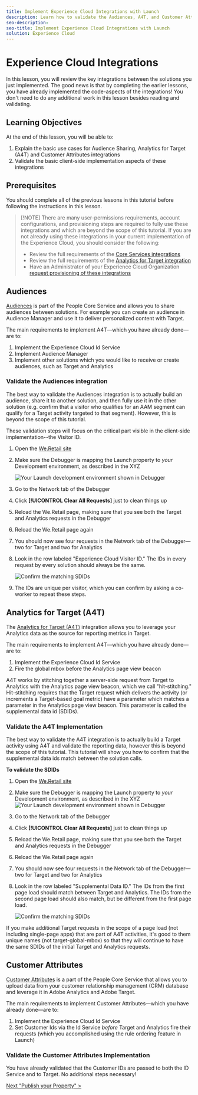 ```yaml
---
title: Implement Experience Cloud Integrations with Launch
description: Learn how to validate the Audiences, A4T, and Customer Attributes integrations in your Adobe Experience Cloud implementation. This lesson is part of the Implementing the Experience Cloud in Websites with Launch tutorial.
seo-description:
seo-title: Implement Experience Cloud Integrations with Launch
solution: Experience Cloud
---
```


# Experience Cloud Integrations

In this lesson, you will review the key integrations between the solutions you  just implemented. The good news is that by completing the earlier lessons, you have already implemented the code-aspects of the integrations! You don't need to do any additional work in this lesson besides reading and validating.

## Learning Objectives

At the end of this lesson, you will be able to:

1. Explain the basic use cases for Audience Sharing, Analytics for Target (A4T) and Customer Attributes integrations
1. Validate the basic client-side implementation aspects of these integrations

## Prerequisites

You should complete all of the previous lessons in this tutorial before following the  instructions in this lesson.

>[!NOTE] There are many user-permissions requirements, account configurations, and provisioning steps are required to fully use these integrations and which are beyond the scope of this tutorial. If you are not already using these integrations in your current implementation of the Experience Cloud, you should consider the following:
>
> * Review the full requirements of the [Core Services integrations](https://experienceleague.adobe.com/docs/core-services/interface/services/core-services.html?lang=en)
> * Review the full requirements of the [Analytics for Target integration](https://experienceleague.adobe.com/docs/target/using/integrate/a4t/before-implement.html?lang=en)
> * Have an Administrator of your Experience Cloud Organization [request provisioning of these integrations](https://www.adobe.com/go/audiences)

## Audiences

[Audiences](https://experienceleague.adobe.com/docs/core-services/interface/services/audiences/audience-library.html?lang=en) is part of the People Core Service and allows you to share audiences between solutions. For example you can create an audience in Audience Manager and use it to deliver personalized content with Target.

The main requirements to implement A4T&mdash;which you have already done&mdash;are to:

1. Implement the Experience Cloud Id Service
2. Implement Audience Manager
3. Implement other solutions which you would like to receive or create audiences, such as Target and Analytics

### Validate the Audiences integration

The best way to validate the Audiences integration is to actually build an audience, share it to another solution, and then fully use it in the other solution (e.g. confirm that a visitor who qualifies for an AAM segment can qualify for a Target activity targeted to that segment). However, this is beyond the scope of this tutorial.

These validation steps will focus on the critical part visible in the client-side implementation--the Visitor ID.

1. Open the [We.Retail site](https://aem.enablementadobe.com/content/we-retail/us/en.html)

1. Make sure the Debugger is mapping the Launch property to *your* Development environment, as described in the XYZ

   ![Your Launch development environment shown in Debugger](images/web-switchEnvironments-debuggerOnWeRetail.png)

1. Go to the Network tab of the Debugger

1. Click **[!UICONTROL Clear All Requests]** just to clean things up

1. Reload the We.Retail page, making sure that you see both the Target and Analytics requests in the Debugger

1. Reload the We.Retail page again
  
1. You should now see four requests in the Network tab of the Debugger&mdash;two for Target and two for Analytics

1. Look in the row labeled "Experience Cloud Visitor ID." The IDs in every request by every solution should always be the same.

   ![Confirm the matching SDIDs](images/web-integrations-matchingECIDs.png)

1. The IDs are unique per visitor, which you can confirm by asking a co-worker to repeat these steps.

## Analytics for Target (A4T)

The [Analytics for Target (A4T)](https://experienceleague.adobe.com/docs/target/using/integrate/a4t/a4t.html?lang=en) integration allows you to leverage your Analytics data as the source for reporting metrics in Target.  

The main requirements to implement A4T&mdash;which you have already done&mdash;are to:

1. Implement the Experience Cloud Id Service
2. Fire the global mbox before the Analytics page view beacon

A4T works by stitching together a server-side request from Target to Analytics with the Analytics page view beacon, which we call "hit-stitching."  Hit-stitching requires that the Target request which delivers the activity (or increments a Target-based goal metric) have a parameter which matches a parameter in the Analytics page view beacon. This parameter is called the supplemental data id (SDIDs).

### Validate the A4T Implementation

The best way to validate the A4T integration is to actually build a Target activity using A4T and validate the reporting data, however this is beyond the scope of this tutorial. This tutorial will show you how to confirm that the supplemental data ids match between the solution calls.

**To validate the SDIDs**

1. Open the [We.Retail site](https://aem.enablementadobe.com/content/we-retail/us/en.html)

1. Make sure the Debugger is mapping the Launch property to *your* Development environment, as described in the XYZ
   ![Your Launch development environment shown in Debugger](images/web-switchEnvironments-debuggerOnWeRetail.png)

1. Go to the Network tab of the Debugger

1. Click **[!UICONTROL Clear All Requests]** just to clean things up

1. Reload the We.Retail page, making sure that you see both the Target and Analytics requests in the Debugger

1. Reload the We.Retail page again
  
1. You should now see four requests in the Network tab of the Debugger&mdash;two for Target and two for Analytics

1. Look in the row labeled "Supplemental Data ID." The IDs from the first page load should match between Target and Analytics. The IDs from the second page load should also match, but be different from the first page load.

   ![Confirm the matching SDIDs](images/web-integrations-matchingSDIDs.png)

If you make additional Target requests in the scope of a page load (not including single-page apps) that are part of A4T activities, it's good to them unique names (not target-global-mbox) so that they will continue to have the same SDIDs of the initial Target and Analytics requests.

## Customer Attributes

[Customer Attributes](https://experienceleague.adobe.com/docs/core-services/interface/services/customer-attributes/attributes.html?lang=en) is a part of the People Core Service that allows you to upload data from your customer relationship management (CRM) database and leverage it in Adobe Analytics and Adobe Target.

The main requirements to implement Customer Attributes&mdash;which you have already done&mdash;are to:

1. Implement the Experience Cloud Id Service
2. Set Customer Ids via the Id Service *before* Target and Analytics fire their requests (which you accomplished using the rule ordering feature in Launch)

### Validate the Customer Attributes Implementation

You have already validated that the Customer IDs are passed to both the ID Service and to Target. No additional steps necessary!

[Next "Publish your Property" >](publish.md)
